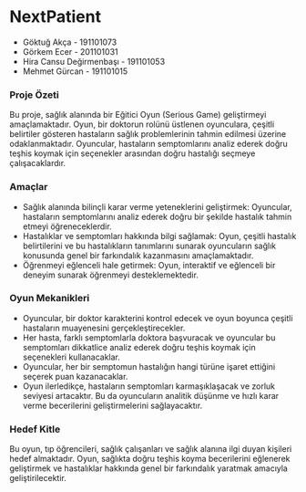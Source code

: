 # NextPatient

- Göktuğ Akça - 191101073
- Görkem Ecer - 201101031
- Hira Cansu Değirmenbaşı - 191101053
- Mehmet Gürcan - 191101015

### Proje Özeti
Bu proje, sağlık alanında bir Eğitici Oyun (Serious Game) geliştirmeyi amaçlamaktadır. Oyun, bir doktorun rolünü üstlenen oyunculara, çeşitli belirtiler gösteren hastaların sağlık problemlerinin tahmin edilmesi üzerine odaklanmaktadır. Oyuncular, hastaların semptomlarını analiz ederek doğru teşhis koymak için seçenekler arasından doğru hastalığı seçmeye çalışacaklardır.
### Amaçlar
- Sağlık alanında bilinçli karar verme yeteneklerini geliştirmek: Oyuncular, hastaların semptomlarını analiz ederek doğru bir şekilde hastalık tahmin etmeyi öğreneceklerdir. 
- Hastalıklar ve semptomları hakkında bilgi sağlamak: Oyun, çeşitli hastalık belirtilerini ve bu hastalıkların tanımlarını sunarak oyuncuların sağlık konusunda genel bir farkındalık kazanmasını amaçlamaktadır.
- Öğrenmeyi eğlenceli hale getirmek: Oyun, interaktif ve eğlenceli bir deneyim sunarak öğrenmeyi desteklemektedir.
### Oyun Mekanikleri
- Oyuncular, bir doktor karakterini kontrol edecek ve oyun boyunca çeşitli hastaların muayenesini gerçekleştirecekler.
- Her hasta, farklı semptomlarla doktora başvuracak ve oyuncular bu semptomları dikkatlice analiz ederek doğru teşhis koymak için seçenekleri kullanacaklar.
- Oyuncular, her bir semptomun hastalığın hangi türüne işaret ettiğini seçerek puan kazanacaklar.
- Oyun ilerledikçe, hastaların semptomları karmaşıklaşacak ve zorluk seviyesi artacaktır. Bu da oyuncuların analitik düşünme ve hızlı karar verme becerilerini geliştirmelerini sağlayacaktır.
### Hedef Kitle
Bu oyun, tıp öğrencileri, sağlık çalışanları ve sağlık alanına ilgi duyan kişileri hedef almaktadır. Oyun, sağlıkta doğru teşhis koyma becerilerini eğlenerek geliştirmek ve hastalıklar hakkında genel bir farkındalık yaratmak amacıyla geliştirilecektir.
